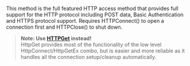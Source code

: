 ﻿This method is the full featured HTTP access method that provides full support for the HTTP protocol including POST data, Basic Authentication and HTTPS protocol support. Requires HTTPConnect() to open a connection first and HTTPClose() to shut down.> **Note: Use [HTTPGet](vfps://Topic/_0JJ1AJETM) instead!**  > HttpGet provides most of the functionality of the low level HttpConnect/HttpGetEx combo, but is easier and more reliable as it handles all the connection setup/cleanup automatically.</blockquote></small>